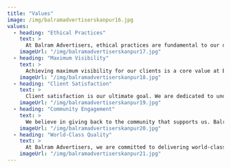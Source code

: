 ```yaml
---
title: "Values"
image: /img/balramadvertiserskanpur16.jpg
values:
  - heading: "Ethical Practices"
    text: >
      At Balram Advertisers, ethical practices are fundamental to our operations. We adhere to the highest standards of professionalism, transparency, and honesty in all our dealings. Our commitment to ethical behavior ensures that we maintain the trust and respect of our clients, partners, and the community. We believe in doing business the right way, fostering an environment of integrity and accountability in everything we do.    
    imageUrl: "/img/balramadvertiserskanpur17.jpg"
  - heading: "Maximum Visibility"
    text: >
      Achieving maximum visibility for our clients is a core value at Balram Advertisers. Our prime locations and strategic placements are designed to ensure that your advertisements are seen by the highest number of residents and commuters. By selecting high-traffic intersections and using state-of-the-art technology, we guarantee that your brand gains the exposure it deserves, making a significant impact on your target audience.
    imageUrl: "/img/balramadvertiserskanpur18.jpg"
  - heading: "Client Satisfaction"
    text: >
      Client satisfaction is our ultimate goal. We are dedicated to understanding the unique needs and objectives of each client and tailoring our services to meet those needs. From the initial consultation to the final execution of the campaign, we focus on delivering exceptional service and results. Our clients’ success is our success, and we go above and beyond to ensure that every campaign not only meets but exceeds expectations.
    imageUrl: "/img/balramadvertiserskanpur19.jpg"
  - heading: "Community Engagement"
    text: >
      We believe in giving back to the community that supports us. Balram Advertisers is dedicated to making a positive impact in Kanpur by supporting local initiatives and contributing to the city’s development. Our traffic booth advertisements not only promote businesses but also enhance the aesthetics and functionality of public spaces. We are proud to play a role in the growth and improvement of our community, creating a better environment for businesses and residents alike.
    imageUrl: "/img/balramadvertiserskanpur20.jpg"
  - heading: "World-Class Quality"
    text: >
      At Balram Advertisers, we are committed to delivering world-class quality in every advertisement and traffic booth we create. Our ad spaces are designed with cutting-edge features and superior aesthetics to ensure they stand out and capture attention. By utilizing state-of-the-art technology and innovative designs, we provide advertising solutions that not only attract viewers but also enhance the overall visual appeal and functionality of public spaces.
    imageUrl: "/img/balramadvertiserskanpur21.jpg"
---
```

